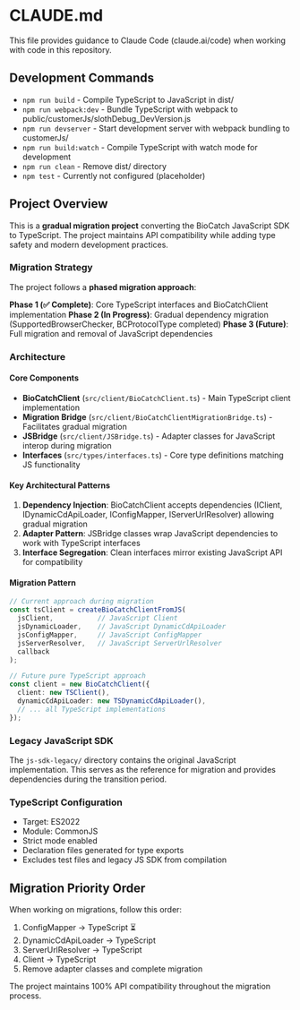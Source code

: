 # CLAUDE.md

This file provides guidance to Claude Code (claude.ai/code) when working with code in this repository.

## Development Commands

- `npm run build` - Compile TypeScript to JavaScript in dist/
- `npm run webpack:dev` - Bundle TypeScript with webpack to public/customerJs/slothDebug_DevVersion.js
- `npm run devserver` - Start development server with webpack bundling to customerJs/
- `npm run build:watch` - Compile TypeScript with watch mode for development
- `npm run clean` - Remove dist/ directory
- `npm test` - Currently not configured (placeholder)

## Project Overview

This is a **gradual migration project** converting the BioCatch JavaScript SDK to TypeScript. The project maintains API compatibility while adding type safety and modern development practices.

### Migration Strategy

The project follows a **phased migration approach**:

**Phase 1 (✅ Complete)**: Core TypeScript interfaces and BioCatchClient implementation
**Phase 2 (In Progress)**: Gradual dependency migration (SupportedBrowserChecker, BCProtocolType completed)
**Phase 3 (Future)**: Full migration and removal of JavaScript dependencies

### Architecture

#### Core Components

- **BioCatchClient** (`src/client/BioCatchClient.ts`) - Main TypeScript client implementation
- **Migration Bridge** (`src/client/BioCatchClientMigrationBridge.ts`) - Facilitates gradual migration
- **JSBridge** (`src/client/JSBridge.ts`) - Adapter classes for JavaScript interop during migration
- **Interfaces** (`src/types/interfaces.ts`) - Core type definitions matching JS functionality

#### Key Architectural Patterns

1. **Dependency Injection**: BioCatchClient accepts dependencies (IClient, IDynamicCdApiLoader, IConfigMapper, IServerUrlResolver) allowing gradual migration
2. **Adapter Pattern**: JSBridge classes wrap JavaScript dependencies to work with TypeScript interfaces
3. **Interface Segregation**: Clean interfaces mirror existing JavaScript API for compatibility

#### Migration Pattern

```typescript
// Current approach during migration
const tsClient = createBioCatchClientFromJS(
  jsClient,           // JavaScript Client
  jsDynamicLoader,    // JavaScript DynamicCdApiLoader  
  jsConfigMapper,     // JavaScript ConfigMapper
  jsServerResolver,   // JavaScript ServerUrlResolver
  callback
);

// Future pure TypeScript approach
const client = new BioCatchClient({
  client: new TSClient(),
  dynamicCdApiLoader: new TSDynamicCdApiLoader(),
  // ... all TypeScript implementations
});
```

### Legacy JavaScript SDK

The `js-sdk-legacy/` directory contains the original JavaScript implementation. This serves as the reference for migration and provides dependencies during the transition period.

### TypeScript Configuration

- Target: ES2022
- Module: CommonJS  
- Strict mode enabled
- Declaration files generated for type exports
- Excludes test files and legacy JS SDK from compilation

## Migration Priority Order

When working on migrations, follow this order:
1. ConfigMapper → TypeScript ⏳
2. DynamicCdApiLoader → TypeScript
3. ServerUrlResolver → TypeScript  
4. Client → TypeScript
5. Remove adapter classes and complete migration

The project maintains 100% API compatibility throughout the migration process.